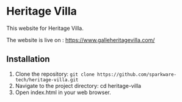 # Heritage Villa

This website for Heritage Villa.

The website is live on : https://www.galleheritagevilla.com/

## Installation

1. Clone the repository: `git clone https://github.com/sparkware-tech/heritage-villa.git`
2. Navigate to the project directory: cd heritage-villa
3. Open index.html in your web browser.

